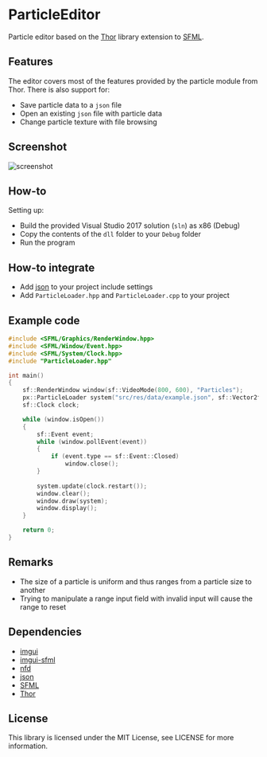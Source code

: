 # ParticleEditor

Particle editor based on the [Thor](https://github.com/Bromeon/Thor) library extension to [SFML](https://github.com/SFML/SFML). 

## Features

The editor covers most of the features provided by the particle module from Thor. There is also
support for:

* Save particle data to a `json` file
* Open an existing `json` file with particle data
* Change particle texture with file browsing

## Screenshot

![screenshot](https://i.imgur.com/ovCAsrP.png)

## How-to

Setting up:

* Build the provided Visual Studio 2017 solution (`sln`) as x86 (Debug)
* Copy the contents of the `dll` folder to your `Debug` folder
* Run the program

## How-to integrate

* Add [json](https://github.com/nlohmann/json) to your project include settings
* Add `ParticleLoader.hpp` and `ParticleLoader.cpp` to your project

## Example code

```c++
#include <SFML/Graphics/RenderWindow.hpp>
#include <SFML/Window/Event.hpp>
#include <SFML/System/Clock.hpp>
#include "ParticleLoader.hpp"

int main()
{
    sf::RenderWindow window(sf::VideoMode(800, 600), "Particles");
    px::ParticleLoader system("src/res/data/example.json", sf::Vector2f(400.f, 400.f));
    sf::Clock clock;

    while (window.isOpen())
    {
        sf::Event event;
        while (window.pollEvent(event))
        {
            if (event.type == sf::Event::Closed)
                window.close();
        }
		
        system.update(clock.restart());
        window.clear();
        window.draw(system);
        window.display();
    }

    return 0;
}
```
## Remarks

* The size of a particle is uniform and thus ranges from a particle size to another
* Trying to manipulate a range input field with invalid input will cause the range to reset

## Dependencies

* [imgui](https://github.com/ocornut/imgui)
* [imgui-sfml](https://github.com/eliasdaler/imgui-sfml)
* [nfd](https://github.com/mlabbe/nativefiledialog)
* [json](https://github.com/nlohmann/json)
* [SFML](https://github.com/SFML/SFML)
* [Thor](https://github.com/Bromeon/Thor)

## License

This library is licensed under the MIT License, see LICENSE for more information.
